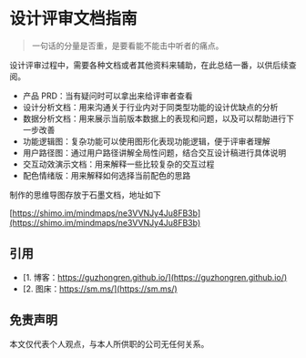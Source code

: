 # 设计评审文档指南


> 一句话的分量是否重，是要看能不能击中听者的痛点。

设计评审过程中，需要各种文档或者其他资料来辅助，在此总结一番，以供后续查阅。

  * 产品 PRD：当有疑问时可以拿出来给评审者查看
  * 设计分析文档：用来沟通关于行业内对于同类型功能的设计优缺点的分析
  * 数据分析文档：用来展示当前版本数据上的表现和问题，以及可以帮助进行下一步改善
  * 功能逻辑图：复杂功能可以使用图形化表现功能逻辑，便于评审者理解
  * 用户路径图：通过用户路径讲解全局性问题，结合交互设计稿进行具体说明
  * 交互动效演示文档：用来解释一些比较复杂的交互过程
  * 配色情绪版：用来解释如何选择当前配色的思路

制作的思维导图存放于石墨文档，地址如下

[https://shimo.im/mindmaps/ne3VVNJy4Ju8FB3b](https://shimo.im/mindmaps/ne3VVNJy4Ju8FB3b)

## 引用

* [1. 博客：https://guzhongren.github.io/](https://guzhongren.github.io/)
* [2. 图床：https://sm.ms/](https://sm.ms/)

## 免责声明

本文仅代表个人观点，与本人所供职的公司无任何关系。

